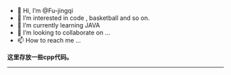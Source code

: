 - 👋 Hi, I’m @Fu-jingqi
- 👀 I’m interested in code , basketball and so on.
- 🌱 I’m currently learning JAVA
- 💞️ I’m looking to collaborate on ...
- 📫 How to reach me ...

<!---
Fu-jingqi/Fu-jingqi is a ✨ special ✨ repository because its `README.md` (this file) appears on your GitHub profile.
You can click the Preview link to take a look at your changes.
--->

**这里存放一些cpp代码。**

****

